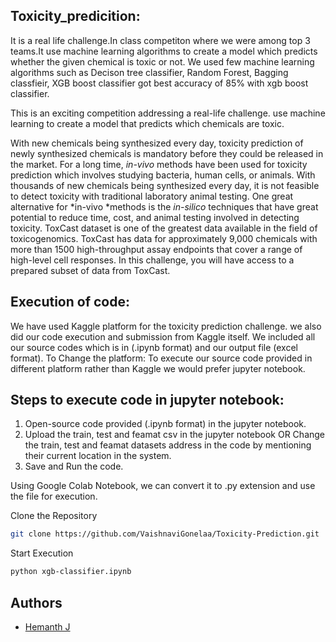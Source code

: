 ## Toxicity_predicition:
It is a real life challenge.In class competiton where we were among top 3 teams.It use machine learning algorithms to create a model which predicts whether the given chemical is toxic or not. We used few machine learning algorithms such as Decison tree classifier, Random Forest, Bagging classfieir, XGB boost classifier got best accuracy of 85% with xgb boost classifier.

This is an exciting competition addressing a real-life challenge. use machine learning to create a model that predicts which chemicals are toxic.


With new chemicals being synthesized every day, toxicity prediction of newly synthesized chemicals is mandatory before they could be released in the market. For a long time, *in-vivo* methods have been used for toxicity prediction which involves studying bacteria, human cells, or animals. With thousands of new chemicals being synthesized every day, it is not feasible to detect toxicity with traditional laboratory animal testing. One great alternative for *in-vivo *methods is the *in-silico* techniques that have great potential to reduce time, cost, and animal testing involved in detecting toxicity. ToxCast dataset is one of the greatest data available in the field of toxicogenomics. ToxCast has data for approximately 9,000 chemicals with more than 1500 high-throughput assay endpoints that cover a range of high-level cell responses. In this challenge, you will have access to a prepared subset of data from ToxCast.


## Execution of code: 
We have used Kaggle platform for the toxicity prediction challenge. we also did our code execution and submission from Kaggle itself. 
We included all our source codes which is in (.ipynb format) and our output file (excel format). 
To Change the platform: 
To execute our source code provided in different platform rather than Kaggle we would prefer jupyter notebook. 

## Steps to execute code in jupyter notebook: 
1. Open-source code provided (.ipynb format) in the jupyter notebook. 
2. Upload the train, test and feamat csv in the jupyter notebook OR Change the train, test and feamat datasets address in the code by mentioning their current location in the system. 
3. Save and Run the code. 
 
Using Google Colab Notebook, we can convert it to .py extension and use the file for execution. 

Clone the Repository
```bash
git clone https://github.com/VaishnaviGonelaa/Toxicity-Prediction.git
```
Start Execution

``` bash
python xgb-classifier.ipynb
```



## Authors


- [Hemanth J](x2020gtl@stfx.ca)
